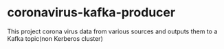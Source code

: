 # coronavirus-kafka-producer
This project corona virus data from various sources and outputs them to a Kafka topic(non Kerberos cluster)
